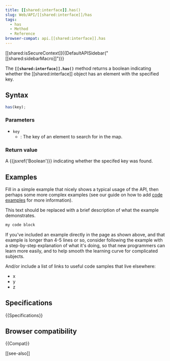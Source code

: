 ```yaml
---
title: [[shared:interface]].has()
slug: Web/API/[[shared:interface]]/has
tags:
  - has
  - Method
  - Reference
browser-compat: api.[[shared:interface]].has
---
```

[[shared:isSecureContext]]{{DefaultAPISidebar("[[shared:sidebarMacro]]")}}

The **`[[shared:interface]].has()`** method returns a boolean indicating whether the [[shared:interface]] object has an element with the specified key.

## Syntax

```js
has(key);
```

### Parameters

- `key`
  - : The key of an element to search for in the map.

### Return value

A {{jsxref('Boolean')}} indicating whether the specifed key was found.

## Examples

Fill in a simple example that nicely shows a typical usage of the API, then perhaps some more complex examples (see our guide on how to add [code examples](/en-US/docs/MDN/Contribute/Structures/Code_examples) for more information).

This text should be replaced with a brief description of what the example demonstrates.

```js
my code block
```

If you've included an example directly in the page as shown above, and that example is longer than 4-5 lines or so, consider following the example with a step-by-step explanation of what it's doing, so that new programmers can learn more easily, and to help smooth the learning curve for complicated subjects.

And/or include a list of links to useful code samples that live elsewhere:

*   x
*   y
*   z

## Specifications

{{Specifications}}

## Browser compatibility

{{Compat}}

[[see-also]]
